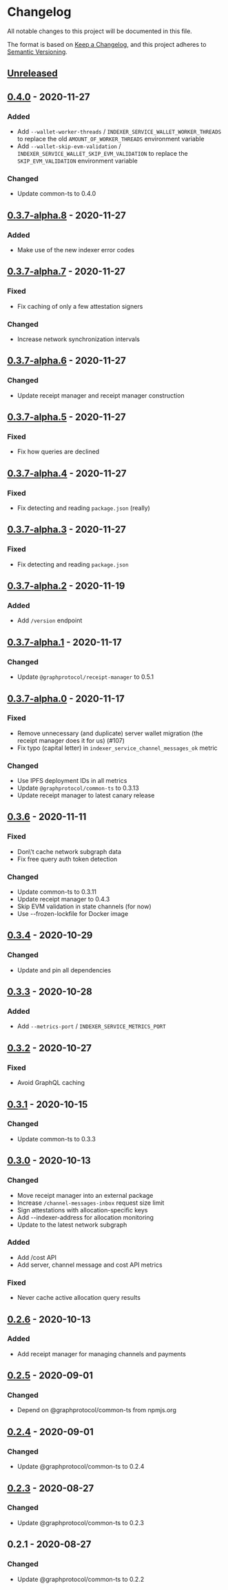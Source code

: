 # Changelog
All notable changes to this project will be documented in this file.

The format is based on [Keep a Changelog](https://keepachangelog.com/en/1.0.0/),
and this project adheres to [Semantic Versioning](https://semver.org/spec/v2.0.0.html).

## [Unreleased]

## [0.4.0] - 2020-11-27
### Added
- Add `--wallet-worker-threads` / `INDEXER_SERVICE_WALLET_WORKER_THREADS` to replace the old `AMOUNT_OF_WORKER_THREADS` environment variable
- Add `--wallet-skip-evm-validation` / `INDEXER_SERVICE_WALLET_SKIP_EVM_VALIDATION` to replace the `SKIP_EVM_VALIDATION` environment variable

### Changed
- Update common-ts to 0.4.0

## [0.3.7-alpha.8] - 2020-11-27
### Added
- Make use of the new indexer error codes

## [0.3.7-alpha.7] - 2020-11-27
### Fixed
- Fix caching of only a few attestation signers

### Changed
- Increase network synchronization intervals

## [0.3.7-alpha.6] - 2020-11-27
### Changed
- Update receipt manager and receipt manager construction

## [0.3.7-alpha.5] - 2020-11-27
### Fixed
- Fix how queries are declined

## [0.3.7-alpha.4] - 2020-11-27
### Fixed
- Fix detecting and reading `package.json` (really)

## [0.3.7-alpha.3] - 2020-11-27
### Fixed
- Fix detecting and reading `package.json`

## [0.3.7-alpha.2] - 2020-11-19
### Added
- Add `/version` endpoint

## [0.3.7-alpha.1] - 2020-11-17
### Changed
- Update `@graphprotocol/receipt-manager` to 0.5.1

## [0.3.7-alpha.0] - 2020-11-17
### Fixed
- Remove unnecessary (and duplicate) server wallet migration (the receipt manager does it for us) (#107)
- Fix typo (capital letter) in `indexer_service_channel_messages_ok` metric

### Changed
- Use IPFS deployment IDs in all metrics
- Update `@graphprotocol/common-ts` to 0.3.13
- Update receipt manager to latest canary release

## [0.3.6] - 2020-11-11
### Fixed
- Don\\'t cache network subgraph data
- Fix free query auth token detection

### Changed
- Update common-ts to 0.3.11
- Update receipt manager to 0.4.3
- Skip EVM validation in state channels (for now)
- Use --frozen-lockfile for Docker image

## [0.3.4] - 2020-10-29
### Changed
- Update and pin all dependencies

## [0.3.3] - 2020-10-28
### Added
- Add `--metrics-port` / `INDEXER_SERVICE_METRICS_PORT`

## [0.3.2] - 2020-10-27
### Fixed
- Avoid GraphQL caching

## [0.3.1] - 2020-10-15
### Changed
- Update common-ts to 0.3.3

## [0.3.0] - 2020-10-13
### Changed
- Move receipt manager into an external package
- Increase `/channel-messages-inbox` request size limit
- Sign attestations with allocation-specific keys
- Add --indexer-address for allocation monitoring
- Update to the latest network subgraph

### Added
- Add /cost API
- Add server, channel message and cost API metrics

### Fixed
- Never cache active allocation query results

## [0.2.6] - 2020-10-13
### Added
- Add receipt manager for managing channels and payments

## [0.2.5] - 2020-09-01
### Changed
- Depend on @graphprotocol/common-ts from npmjs.org

## [0.2.4] - 2020-09-01
### Changed
- Update @graphprotocol/common-ts to 0.2.4

## [0.2.3] - 2020-08-27
### Changed
- Update @graphprotocol/common-ts to 0.2.3

## 0.2.1 - 2020-08-27
### Changed
- Update @graphprotocol/common-ts to 0.2.2

[Unreleased]: https://github.com/graphprotocol/indexer/compare/v0.4.0...HEAD
[0.4.0]: https://github.com/graphprotocol/indexer/compare/v0.3.7-alpha.8...v0.4.0
[0.3.7-alpha.8]: https://github.com/graphprotocol/indexer/compare/v0.3.7-alpha.7...v0.3.7-alpha.8
[0.3.7-alpha.7]: https://github.com/graphprotocol/indexer/compare/v0.3.7-alpha.6...v0.3.7-alpha.7
[0.3.7-alpha.6]: https://github.com/graphprotocol/indexer/compare/v0.3.7-alpha.5...v0.3.7-alpha.6
[0.3.7-alpha.5]: https://github.com/graphprotocol/indexer/compare/v0.3.7-alpha.4...v0.3.7-alpha.5
[0.3.7-alpha.4]: https://github.com/graphprotocol/indexer/compare/v0.3.7-alpha.3...v0.3.7-alpha.4
[0.3.7-alpha.3]: https://github.com/graphprotocol/indexer/compare/v0.3.7-alpha.2...v0.3.7-alpha.3
[0.3.7-alpha.2]: https://github.com/graphprotocol/indexer/compare/v0.3.7-alpha.1...v0.3.7-alpha.2
[0.3.7-alpha.1]: https://github.com/graphprotocol/indexer/compare/v0.3.7-alpha.0...v0.3.7-alpha.1
[0.3.7-alpha.0]: https://github.com/graphprotocol/indexer/compare/v0.3.6...v0.3.7-alpha.0
[0.3.6]: https://github.com/graphprotocol/indexer/compare/v0.3.4...v0.3.6
[0.3.4]: https://github.com/graphprotocol/indexer/compare/v0.3.3...v0.3.4
[0.3.3]: https://github.com/graphprotocol/indexer/compare/v0.3.2...v0.3.3
[0.3.2]: https://github.com/graphprotocol/indexer/compare/v0.3.1...v0.3.2
[0.3.1]: https://github.com/graphprotocol/indexer/compare/v0.3.0...v0.3.1
[0.3.0]: https://github.com/graphprotocol/indexer/compare/v0.2.6...v0.3.0
[0.2.6]: https://github.com/graphprotocol/indexer/compare/v0.2.5...v0.2.6
[0.2.5]: https://github.com/graphprotocol/indexer/compare/v0.2.4...v0.2.5
[0.2.4]: https://github.com/graphprotocol/indexer/compare/v0.2.3...v0.2.4
[0.2.3]: https://github.com/graphprotocol/indexer/compare/v0.2.1...v0.2.3
